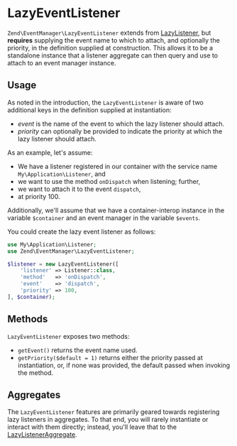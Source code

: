 # LazyEventListener

`Zend\EventManager\LazyEventListener` extends from
[LazyListener](lazy-listener.md), but **requires** supplying the event name to
which to attach, and optionally the priority, in the definition supplied at
construction. This allows it to be a standalone instance that a listener
aggregate can then query and use to attach to an event manager instance.

## Usage

As noted in the introduction, the `LazyEventListener` is aware of two additional
keys in the definition supplied at instantiation:

- *event* is the name of the event to which the lazy listener should attach.
- *priority* can optionally be provided to indicate the priority at which the
  lazy listener should attach.

As an example, let's assume:

- We have a listener registered in our container with the service name
  `My\Application\Listener`, and
- we want to use the method `onDispatch` when listening; further,
- we want to attach it to the event `dispatch`,
- at priority 100.

Additionally, we'll assume that we have a container-interop instance in the
variable `$container` and an event manager in the variable `$events`.

You could create the lazy event listener as follows:

```php
use My\Application\Listener;
use Zend\EventManager\LazyEventListener;

$listener = new LazyEventListener([
    'listener' => Listener::class,
    'method'   => 'onDispatch',
    'event'    => 'dispatch',
    'priority' => 100,
], $container);
```

## Methods

`LazyEventListener` exposes two methods:

- `getEvent()` returns the event name used.
- `getPriority($default = 1)` returns either the priority passed at
  instantiation, or, if none was provided, the default passed when invoking the
  method.

## Aggregates

The `LazyEventListener` features are primarily geared towards registering lazy
listeners in aggregates. To that end, you will rarely instantiate or interact
with them directly; instead, you'll leave that to the
[LazyListenerAggregate](lazy-listener-aggregate.md).
